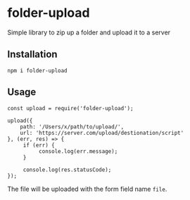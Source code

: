 # folder-upload

Simple library to zip up a folder and upload it to a server

## Installation

`npm i folder-upload`

## Usage

```
const upload = require('folder-upload');

upload({
	path: '/Users/x/path/to/upload/',
	url: 'https://server.com/upload/destionation/script'
}, (err, res) => {
	 if (err) {
		  console.log(err.message);
	 }

	 console.log(res.statusCode);
});
```

The file will be uploaded with the form field name `file`.

